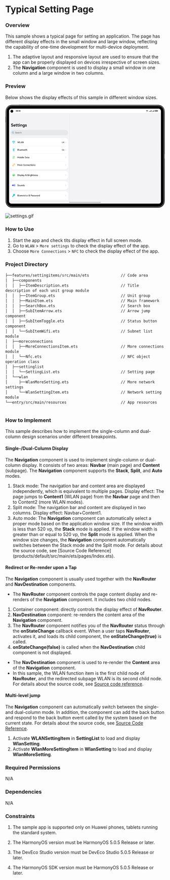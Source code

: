 # Typical Setting Page

### Overview

This sample shows a typical page for setting an application. The page has different display effects in the small window and large window, reflecting the capability of one-time development for multi-device deployment. 

1. The adaptive layout and responsive layout are used to ensure that the app can be properly displayed on devices irrespective of screen sizes.
2. The **Navigation** component is used to display a small window in one column and a large window in two columns.

### Preview

Below shows the display effects of this sample in different window sizes.

![](screenshots/devices/img4.en.png)

![settings.gif](screenshots/devices/settings.en.gif)

### How to Use

1. Start the app and check tits display effect in full screen mode.
2. Go to `WLAN` > `More settings` to check the display effect of the app.
3. Choose `More Connections` > `NFC` to check the display effect of the app.

### Project Directory
```
├──features/settingitems/src/main/ets              // Code area
│  ├──components
│  │  ├──ItemDescription.ets                       // Title description of each unit group module
│  │  ├──ItemGroup.ets                             // Unit group
│  │  ├──MainItem.ets                              // Main framework
│  │  ├──SearchBox.ets                             // Search box
│  │  ├──SubItemArrow.ets                          // Arrow jump component
│  │  ├──SubItemToggle.ets                         // Status button component
│  │  └──SubItemWifi.ets                           // Subnet list module  
│  ├──moreconnections  
│  │  ├──MoreConnectionsItem.ets                   // More connections module
│  │  └──Nfc.ets                                   // NFC object operation class
│  ├──settinglist
│  │  └──SettingList.ets                           // Setting page
│  └──wlan                                    
│     ├──WlanMoreSetting.ets                       // More network settings
│     └──WlanSettingItem.ets                       // Network setting module
└──entry/src/main/resources                        // App resources
                                  
```

### How to Implement
This sample describes how to implement the single-column and dual-column design scenarios under different breakpoints. 
#### Single-/Dual-Column Display
The **Navigation** component is used to implement single-column or dual-column display. It consists of two areas: **Navbar** (main page) and **Content** (subpage). The **Navigation** component supports the **Stack**, **Split**, and **Auto** modes.   
1. Stack mode: The navigation bar and content area are displayed independently, which is equivalent to multiple pages. Display effect: The page jumps to **Content1** (WLAN page) from the **Navbar** page and then to Content2 (more WLAN modes). 
2. Split mode: The navigation bar and content are displayed in two columns. Display effect: Navbar+Content1. 
3. Auto mode: The **Navigation** component can automatically select a proper mode based on the application window size. If the window width is less than 520 vp, the **Stack** mode is applied. If the window width is greater than or equal to 520 vp, the **Split** mode is applied. When the window size changes, the **Navigation** component automatically switches between the Stack mode and the Split mode. For details about the source code, see [Source Code Reference] (products/default/src/main/ets/pages/Index.ets).

#### Redirect or Re-render upon a Tap
The **Navigation** component is usually used together with the **NavRouter** and **NavDestination** components.
* The **NavRouter** component controls  the page content display and re-renders of the **Navigation** component. It includes two child nodes. 
1. Container component: directly controls the display effect of **NavRouter**. 
2. **NavDestination** component: re-renders the content area of the **Navigation** component. 
3. The **NavRouter** component notifies you of the **NavRouter** status through the **onStateChange** callback event. When a user taps **NavRouter**, activates it, and loads its child component, the **onStateChange(true)** is called. 
4. **onStateChange(false)** is called when the **NavDestination** child component is not displayed.
* The **NavDestination** component is used to re-render the **Content** area of the **Navigation** component.
* In this sample, the WLAN function item is the first child node of **NavRouter**, and the redirected subpage WLAN is its second child node. For details about the source code, see [Source code reference](features/settingitems/src/main/ets/wlan/WlanSettingItem.ets).
#### Multi-level jump
The **Navigation** component can automatically switch between the single- and dual-column mode. In addition, the component can add the back button and respond to the back button event called by the system based on the current state. For details about the source code, see [Source Code Reference](features/settingitems/src/main/ets/wlan/WlanMoreSetting.ets). 
1. Activate **WLANSettingItem** in **SettingList** to load and display **WlanSetting**. 
2. Activate **WlanMoreSettingItem** in **WlanSetting** to load and display **WlanMoreSetting**.

### Required Permissions

N/A

### Dependencies

N/A

### Constraints

1. The sample app is supported only on Huawei phones, tablets running the standard system.

2. The HarmonyOS version must be HarmonyOS 5.0.5 Release or later.

3. The DevEco Studio version must be DevEco Studio 5.0.5 Release or later.

4. The HarmonyOS SDK version must be HarmonyOS 5.0.5 Release or later.
